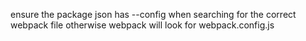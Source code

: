 ensure the package json
has --config when searching for the correct webpack file
otherwise webpack will look for webpack.config.js
